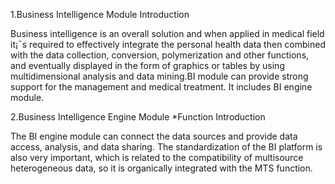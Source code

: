 1.Business Intelligence Module Introduction
	
  Business intelligence is an overall solution and when applied in medical field it¡¯s required to effectively integrate the personal health data then combined with  the data collection, conversion, polymerization and other functions, and eventually displayed in the form of graphics or tables by using multidimensional analysis and data mining.BI module can provide strong support for the management and medical treatment. It includes BI engine module.

2.Business Intelligence Engine Module
*Function Introduction
  
  The BI engine module can connect the data sources and provide data access, analysis, and data sharing. The standardization of the BI platform is also very important, which is related to the compatibility of multisource heterogeneous data, so it is organically integrated with the MTS function.
